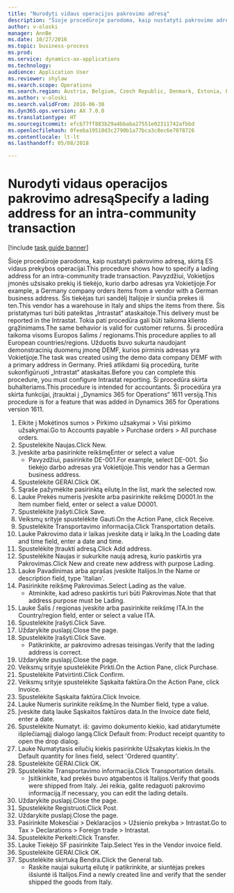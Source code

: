 ```yaml
--- 
title: "Nurodyti vidaus operacijos pakrovimo adresą"
description: "Šioje procedūroje parodoma, kaip nustatyti pakrovimo adresą, skirtą ES vidaus prekybos operacijai."
author: v-oloski
manager: AnnBe
ms.date: 10/27/2016
ms.topic: business-process
ms.prod: 
ms.service: dynamics-ax-applications
ms.technology: 
audience: Application User
ms.reviewer: shylaw
ms.search.scope: Operations
ms.search.region: Austria, Belgium, Czech Republic, Denmark, Estonia, Finland, France, Germany, Hungary, Ireland, Italy, Latvia, Lithuania, Netherlands, Poland, Spain, Sweden, United Kingdom
ms.author: v-oloski
ms.search.validFrom: 2016-06-30
ms.dyn365.ops.version: AX 7.0.0
ms.translationtype: HT
ms.sourcegitcommit: efcb77ff883b29a4bbaba27551e02311742afbbd
ms.openlocfilehash: 0feeba19510d3c2790b1a77bca3c8ec6e7078726
ms.contentlocale: lt-lt
ms.lasthandoff: 05/08/2018

---
```

# <a name="specify-a-lading-address-for-an-intra-community-transaction"></a><span data-ttu-id="309c9-103">Nurodyti vidaus operacijos pakrovimo adresą</span><span class="sxs-lookup"><span data-stu-id="309c9-103">Specify a lading address for an intra-community transaction</span></span>

[!include [task guide banner](../../includes/task-guide-banner.md)]

<span data-ttu-id="309c9-104">Šioje procedūroje parodoma, kaip nustatyti pakrovimo adresą, skirtą ES vidaus prekybos operacijai.</span><span class="sxs-lookup"><span data-stu-id="309c9-104">This procedure shows how to specify a lading address for an intra-community trade transaction.</span></span> <span data-ttu-id="309c9-105">Pavyzdžiui, Vokietijos įmonės užsisako prekių iš tiekėjo, kurio darbo adresas yra Vokietijoje.</span><span class="sxs-lookup"><span data-stu-id="309c9-105">For example, a Germany company orders items from a vendor with a German business address.</span></span> <span data-ttu-id="309c9-106">Šis tiekėjas turi sandėlį Italijoje ir siunčia prekes iš ten.</span><span class="sxs-lookup"><span data-stu-id="309c9-106">This vendor has a warehouse in Italy and ships the items from there.</span></span> <span data-ttu-id="309c9-107">Šis pristatymas turi būti pateiktas „Intrastat“ ataskaitoje.</span><span class="sxs-lookup"><span data-stu-id="309c9-107">This delivery must be reported in the Intrastat.</span></span> <span data-ttu-id="309c9-108">Tokia pati procedūra gali būti taikoma kliento grąžinimams.</span><span class="sxs-lookup"><span data-stu-id="309c9-108">The same behavior is valid for customer returns.</span></span>
<span data-ttu-id="309c9-109">Ši procedūra taikoma visoms Europos šalims / regionams.</span><span class="sxs-lookup"><span data-stu-id="309c9-109">This procedure applies to all European countries/regions.</span></span> <span data-ttu-id="309c9-110">Užduotis buvo sukurta naudojant demonstracinių duomenų įmonę DEMF, kurios pirminis adresas yra Vokietijoje.</span><span class="sxs-lookup"><span data-stu-id="309c9-110">The task was created using the demo data company DEMF with a primary address in Germany.</span></span> <span data-ttu-id="309c9-111">Prieš atlikdami šią procedūrą, turite sukonfigūruoti „Intrastat“ ataskaitas.</span><span class="sxs-lookup"><span data-stu-id="309c9-111">Before you can complete this procedure, you must configure Intrastat reporting.</span></span> <span data-ttu-id="309c9-112">Ši procedūra skirta buhalteriams.</span><span class="sxs-lookup"><span data-stu-id="309c9-112">This procedure is intended for accountants.</span></span> <span data-ttu-id="309c9-113">Ši procedūra yra skirta funkcijai, įtrauktai į „Dynamics 365 for Operations“ 1611 versiją.</span><span class="sxs-lookup"><span data-stu-id="309c9-113">This procedure is for a feature that was added in Dynamics 365 for Operations version 1611.</span></span>

1. <span data-ttu-id="309c9-114">Eikite į Mokėtinos sumos > Pirkimo užsakymai > Visi pirkimo užsakymai.</span><span class="sxs-lookup"><span data-stu-id="309c9-114">Go to Accounts payable > Purchase orders > All purchase orders.</span></span>
2. <span data-ttu-id="309c9-115">Spustelėkite Naujas.</span><span class="sxs-lookup"><span data-stu-id="309c9-115">Click New.</span></span>
3. <span data-ttu-id="309c9-116">Įveskite arba pasirinkite reikšmę</span><span class="sxs-lookup"><span data-stu-id="309c9-116">Enter or select a value</span></span>
    * <span data-ttu-id="309c9-117">Pavyzdžiui, pasirinkite DE-001.</span><span class="sxs-lookup"><span data-stu-id="309c9-117">For example, select DE-001.</span></span> <span data-ttu-id="309c9-118">Šio tiekėjo darbo adresas yra Vokietijoje.</span><span class="sxs-lookup"><span data-stu-id="309c9-118">This vendor has a German business address.</span></span>  
4. <span data-ttu-id="309c9-119">Spustelėkite GERAI.</span><span class="sxs-lookup"><span data-stu-id="309c9-119">Click OK.</span></span>
5. <span data-ttu-id="309c9-120">Sąraše pažymėkite pasirinktą eilutę.</span><span class="sxs-lookup"><span data-stu-id="309c9-120">In the list, mark the selected row.</span></span>
6. <span data-ttu-id="309c9-121">Lauke Prekės numeris įveskite arba pasirinkite reikšmę D0001.</span><span class="sxs-lookup"><span data-stu-id="309c9-121">In the Item number field, enter or select a value D0001.</span></span>
7. <span data-ttu-id="309c9-122">Spustelėkite Įrašyti.</span><span class="sxs-lookup"><span data-stu-id="309c9-122">Click Save.</span></span>
8. <span data-ttu-id="309c9-123">Veiksmų srityje spustelėkite Gauti.</span><span class="sxs-lookup"><span data-stu-id="309c9-123">On the Action Pane, click Receive.</span></span>
9. <span data-ttu-id="309c9-124">Spustelėkite Transportavimo informacija.</span><span class="sxs-lookup"><span data-stu-id="309c9-124">Click Transportation details.</span></span>
10. <span data-ttu-id="309c9-125">Lauke Pakrovimo data ir laikas įveskite datą ir laiką.</span><span class="sxs-lookup"><span data-stu-id="309c9-125">In the Loading date and time field, enter a date and time.</span></span>
11. <span data-ttu-id="309c9-126">Spustelėkite Įtraukti adresą.</span><span class="sxs-lookup"><span data-stu-id="309c9-126">Click Add address.</span></span>
12. <span data-ttu-id="309c9-127">Spustelėkite Naujas ir sukurkite naują adresą, kurio paskirtis yra Pakrovimas.</span><span class="sxs-lookup"><span data-stu-id="309c9-127">Click New and create new address with purpose Lading.</span></span>
13. <span data-ttu-id="309c9-128">Lauke Pavadinimas arba aprašas įveskite Italijos.</span><span class="sxs-lookup"><span data-stu-id="309c9-128">In the Name or description field, type 'Italian'.</span></span>
14. <span data-ttu-id="309c9-129">Pasirinkite reikšmę Pakrovimas.</span><span class="sxs-lookup"><span data-stu-id="309c9-129">Select Lading as the value.</span></span>
    * <span data-ttu-id="309c9-130">Atminkite, kad adreso paskirtis turi būti Pakrovimas.</span><span class="sxs-lookup"><span data-stu-id="309c9-130">Note that that address purpose must be Lading.</span></span>  
15. <span data-ttu-id="309c9-131">Lauke Šalis / regionas įveskite arba pasirinkite reikšmę ITA.</span><span class="sxs-lookup"><span data-stu-id="309c9-131">In the Country/region field, enter or select a value ITA.</span></span>
16. <span data-ttu-id="309c9-132">Spustelėkite Įrašyti.</span><span class="sxs-lookup"><span data-stu-id="309c9-132">Click Save.</span></span>
17. <span data-ttu-id="309c9-133">Uždarykite puslapį.</span><span class="sxs-lookup"><span data-stu-id="309c9-133">Close the page.</span></span>
18. <span data-ttu-id="309c9-134">Spustelėkite Įrašyti.</span><span class="sxs-lookup"><span data-stu-id="309c9-134">Click Save.</span></span>
    * <span data-ttu-id="309c9-135">Patikrinkite, ar pakrovimo adresas teisingas.</span><span class="sxs-lookup"><span data-stu-id="309c9-135">Verify that the lading address is correct.</span></span>  
19. <span data-ttu-id="309c9-136">Uždarykite puslapį.</span><span class="sxs-lookup"><span data-stu-id="309c9-136">Close the page.</span></span>
20. <span data-ttu-id="309c9-137">Veiksmų srityje spustelėkite Pirkti.</span><span class="sxs-lookup"><span data-stu-id="309c9-137">On the Action Pane, click Purchase.</span></span>
21. <span data-ttu-id="309c9-138">Spustelėkite Patvirtinti.</span><span class="sxs-lookup"><span data-stu-id="309c9-138">Click Confirm.</span></span>
22. <span data-ttu-id="309c9-139">Veiksmų srityje spustelėkite Sąskaita faktūra.</span><span class="sxs-lookup"><span data-stu-id="309c9-139">On the Action Pane, click Invoice.</span></span>
23. <span data-ttu-id="309c9-140">Spustelėkite Sąskaita faktūra.</span><span class="sxs-lookup"><span data-stu-id="309c9-140">Click Invoice.</span></span>
24. <span data-ttu-id="309c9-141">Lauke Numeris surinkite reikšmę.</span><span class="sxs-lookup"><span data-stu-id="309c9-141">In the Number field, type a value.</span></span>
25. <span data-ttu-id="309c9-142">Įveskite datą lauke Sąskaitos faktūros data.</span><span class="sxs-lookup"><span data-stu-id="309c9-142">In the Invoice date field, enter a date.</span></span>
26. <span data-ttu-id="309c9-143">Spustelėkite Numatyt. iš: gavimo dokumento kiekio, kad atidarytumėte išplečiamąjį dialogo langą.</span><span class="sxs-lookup"><span data-stu-id="309c9-143">Click Default from: Product receipt quantity to open the drop dialog.</span></span>
27. <span data-ttu-id="309c9-144">Lauke Numatytasis eilučių kiekis pasirinkite Užsakytas kiekis.</span><span class="sxs-lookup"><span data-stu-id="309c9-144">In the Default quantity for lines field, select 'Ordered quantity'.</span></span>
28. <span data-ttu-id="309c9-145">Spustelėkite GERAI.</span><span class="sxs-lookup"><span data-stu-id="309c9-145">Click OK.</span></span>
29. <span data-ttu-id="309c9-146">Spustelėkite Transportavimo informacija.</span><span class="sxs-lookup"><span data-stu-id="309c9-146">Click Transportation details.</span></span>
    * <span data-ttu-id="309c9-147">Įsitikinkite, kad prekės buvo atgabentos iš Italijos.</span><span class="sxs-lookup"><span data-stu-id="309c9-147">Verify that goods were shipped from Italy.</span></span> <span data-ttu-id="309c9-148">Jei reikia, galite redaguoti pakrovimo informaciją.</span><span class="sxs-lookup"><span data-stu-id="309c9-148">If necessary, you can edit the lading details.</span></span>  
30. <span data-ttu-id="309c9-149">Uždarykite puslapį.</span><span class="sxs-lookup"><span data-stu-id="309c9-149">Close the page.</span></span>
31. <span data-ttu-id="309c9-150">Spustelėkite Registruoti.</span><span class="sxs-lookup"><span data-stu-id="309c9-150">Click Post.</span></span>
32. <span data-ttu-id="309c9-151">Uždarykite puslapį.</span><span class="sxs-lookup"><span data-stu-id="309c9-151">Close the page.</span></span>
33. <span data-ttu-id="309c9-152">Pasirinkite Mokesčiai > Deklaracijos > Užsienio prekyba > Intrastat.</span><span class="sxs-lookup"><span data-stu-id="309c9-152">Go to Tax > Declarations > Foreign trade > Intrastat.</span></span>
34. <span data-ttu-id="309c9-153">Spustelėkite Perkelti.</span><span class="sxs-lookup"><span data-stu-id="309c9-153">Click Transfer.</span></span>
35. <span data-ttu-id="309c9-154">Lauke Tiekėjo SF pasirinkite Taip.</span><span class="sxs-lookup"><span data-stu-id="309c9-154">Select Yes in the Vendor invoice field.</span></span>
36. <span data-ttu-id="309c9-155">Spustelėkite GERAI.</span><span class="sxs-lookup"><span data-stu-id="309c9-155">Click OK.</span></span>
37. <span data-ttu-id="309c9-156">Spustelėkite skirtuką Bendra.</span><span class="sxs-lookup"><span data-stu-id="309c9-156">Click the General tab.</span></span>
    * <span data-ttu-id="309c9-157">Raskite naujai sukurtą eilutę ir patikrinkite, ar siuntėjas prekes išsiuntė iš Italijos.</span><span class="sxs-lookup"><span data-stu-id="309c9-157">Find a newly created line and verify that the sender shipped the goods from Italy.</span></span>  


